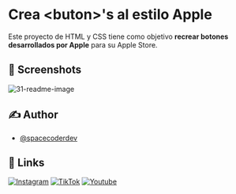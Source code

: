 
# Crea \<buton>'s al estilo Apple

Este proyecto de HTML y CSS tiene como objetivo **recrear botones desarrollados por Apple** para su Apple Store.
## 📸 Screenshots

![31-readme-image](https://github.com/spacecoderdev/apple-store-button/assets/146677344/0f71725f-4b4f-4adb-8d73-c9ebe685d857)


## ✍️ Author

- [@spacecoderdev](https://www.github.com/spacecoderdev)


## 🔗 Links

[![Instagram](https://img.shields.io/badge/instagram-BE02A5?style=for-the-badge&logo=instagram&logoColor=white)](https://www.instagram.com/spacecoder.dev/)
[![TikTok](https://img.shields.io/badge/tiktok-000?style=for-the-badge&logo=tiktok&logoColor=white)](https://www.tiktok.com/@spacecoder.dev)
[![Youtube](https://img.shields.io/badge/youtube-F70000?style=for-the-badge&logo=youtube&logoColor=white)](https://www.youtube.com/@spacecoderdev)
